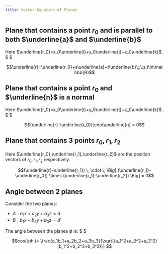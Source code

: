 ```yaml
---
title: Vector Equation of Planes
---
```


## Plane that contains a point $r_0$ and is parallel to both $\underline{a}$ and $\underline{b}$

Here $\underline{r_0}=x_0\underline{i}+y_0\underline{j}+z_0\underline{k}$. $ $

```math
\underline{r}=\underline{r_0}+s\underline{a}+t\underline{b}\;;\;s,t\in\mathbb{R}
```

## Plane that contains a point $r_0$ and $\underline{n}$ is a normal

Here $\underline{r_0}=x_0\underline{i}+y_0\underline{j}+z_0\underline{k}$. $ $

```math
(\underline{r}-\underline{r_0})\cdot\underline{n} = 0
```

## Plane that contains 3 points $r_0,r_1,r_2$

Here $\underline{r_0},\underline{r_1},\underline{r_2}$ are the position vectors
of $r_0,r_1,r_2$ respectively.

```math
(\underline{r}-\underline{r_1})
\,
\cdot
\,
\Big[
    (\underline{r_1}-\underline{r_0})
    \times
    (\underline{r_1}-\underline{r_2})
\Big] = 0
```

## Angle between 2 planes

Consider the two planes:

- $A: a_1x+a_2y+a_3z=d$
- $B: b_1x+b_2y+b_3z=d'$

The angle between the planes $\phi$ is: $ $

```math
cos(\phi)=
\frac{a_1b_1+a_2b_2+a_3b_3}{\sqrt{(a_1^2+a_2^2+a_3^2)(b_1^2+b_2^2+b_3^2)}}

```
